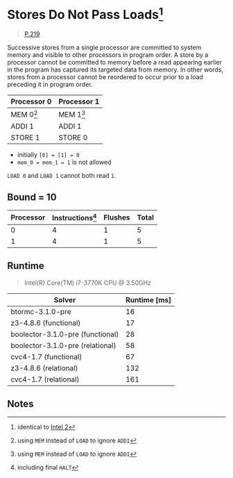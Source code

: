 # Stores Do Not Pass Loads[^1]

> [P.219](https://www.amd.com/system/files/TechDocs/24593.pdf#page=219)

Successive stores from a single processor are committed to system memory and visible to other processors in program order.
A store by a processor cannot be committed to memory before a read appearing earlier in the program has captured its targeted data from memory.
In other words, stores from a processor cannot be reordered to occur prior to a load preceding it in program order.

| Processor 0 | Processor 1 |
| ----------- | ----------- |
| MEM 0[^2]   | MEM 1[^2]   |
| ADDI 1      | ADDI 1      |
| STORE 1     | STORE 0     |

* initially `[0] = [1] = 0`
* `mem_0 = mem_1 = 1` is not allowed

`LOAD 0` and `LOAD 1` cannot both read `1`.

## Bound = 10

| Processor | Instructions[^3]  | Flushes | Total |
| --------- | ----------------  | ------- | ----- |
| 0         | 4                 | 1       | 5     |
| 1         | 4                 | 1       | 5     |

## Runtime

> Intel(R) Core(TM) i7-3770K CPU @ 3.50GHz

| Solver                           | Runtime [ms] |
| -------------------------------- | ------------ |
| btormc-3.1.0-pre                 | 16           |
| z3-4.8.6 (functional)            | 17           |
| boolector-3.1.0-pre (functional) | 28           |
| boolector-3.1.0-pre (relational) | 58           |
| cvc4-1.7 (functional)            | 67           |
| z3-4.8.6 (relational)            | 132          |
| cvc4-1.7 (relational)            | 161          |

## Notes

[^1]: identical to [Intel 2](../../intel/2)
[^2]: using `MEM` instead of `LOAD` to ignore `ADDI`
[^3]: including final `HALT`
